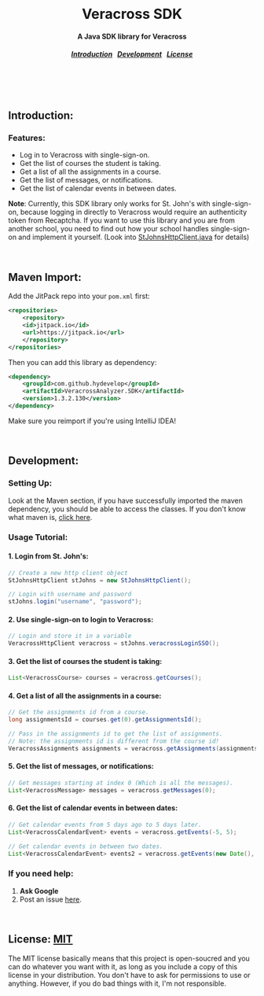 <h1 align="center"><br><br>
  Veracross SDK
</h1>

<h4 align="center">
  A Java SDK library for Veracross
</h4>

<h5 align="center">
  <a href="#intro">Introduction</a>&nbsp;&nbsp;
  <a href="#development">Development</a>&nbsp;&nbsp;
  <a href="#license">License</a>
</h5><br><br><br>



<a name="intro"></a>
Introduction:
--------

### Features:

* Log in to Veracross with single-sign-on.
* Get the list of courses the student is taking.
* Get a list of all the assignments in a course.
* Get the list of messages, or notifications.
* Get the list of calendar events in between dates.

**Note**: Currently, this SDK library only works for St. John's with single-sign-on, 
because logging in directly to Veracross would require an authenticity token from Recaptcha.
If you want to use this library and you are from another school,
you need to find out how your school handles single-sign-on and implement it yourself.
(Look into [StJohnsHttpClient.java](./src/main/java/org/hydev/veracross/sdk/StJohnsHttpClient.java) for details)

<br>

<a name="maven"></a>
Maven Import:
--------

Add the JitPack repo into your `pom.xml` first:

```xml
<repositories>
    <repository>
    <id>jitpack.io</id>
    <url>https://jitpack.io</url>
    </repository>
</repositories>
```

Then you can add this library as dependency:

```xml
<dependency>
    <groupId>com.github.hydevelop</groupId>
    <artifactId>VeracrossAnalyzer.SDK</artifactId>
    <version>1.3.2.130</version>
</dependency>
```

Make sure you reimport if you're using IntelliJ IDEA!

<br>

<a name="development"></a>
Development:
--------

### Setting Up:

Look at the Maven section,
if you have successfully imported the maven dependency,
you should be able to access the classes.
If you don't know what maven is, [click here](https://lmgtfy.com/?q=maven).

### Usage Tutorial:

#### 1. Login from St. John's:

```java
// Create a new http client object
StJohnsHttpClient stJohns = new StJohnsHttpClient();

// Login with username and password
stJohns.login("username", "password");
```

#### 2. Use single-sign-on to login to Veracross:

```java
// Login and store it in a variable
VeracrossHttpClient veracross = stJohns.veracrossLoginSSO();
```

#### 3. Get the list of courses the student is taking:

```java
List<VeracrossCourse> courses = veracross.getCourses();
```

#### 4. Get a list of all the assignments in a course:

```java
// Get the assignments id from a course.
long assignmentsId = courses.get(0).getAssignmentsId();

// Pass in the assignments id to get the list of assignments.
// Note: the assignments id is different from the course id!
VeracrossAssignments assignments = veracross.getAssignments(assignmentsId);
```

#### 5. Get the list of messages, or notifications:

```java
// Get messages starting at index 0 (Which is all the messages).
List<VeracrossMessage> messages = veracross.getMessages(0);
```

#### 6. Get the list of calendar events in between dates:

```java
// Get calendar events from 5 days ago to 5 days later.
List<VeracrossCalendarEvent> events = veracross.getEvents(-5, 5);

// Get calendar events in between two dates.
List<VeracrossCalendarEvent> events2 = veracross.getEvents(new Date(), new Date());
```

### If you need help:

1. **Ask Google**
2. Post an issue [here](https://github.com/HyDevelop/VeracrossAnalyzer.SDK/issues).

<br>

<a name="license"></a>
License: [MIT](https://choosealicense.com/licenses/mit/)
--------

The MIT license basically means that this project is open-soucred and you can do whatever you want with it, as long as you include a copy of this license in your distribution. You don't have to ask for permissions to use or anything. However, if you do bad things with it, I'm not responsible.
